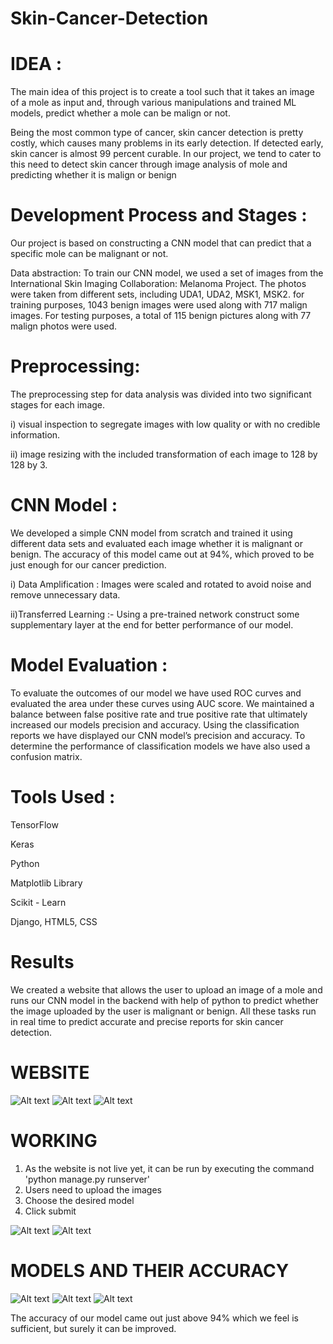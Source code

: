 # Skin-Cancer-Detection
# IDEA :

The main idea of this project is to create a tool such that it takes an image of a mole as input and, through various manipulations and trained ML models, predict whether a mole can be malign or not.

Being the most common type of cancer, skin cancer detection is pretty costly, which causes many problems in its early detection. If detected early, skin cancer is almost 99 percent curable. In our project, we tend to cater to this need to detect skin cancer through image analysis of mole and predicting whether it is malign or benign

# Development Process and Stages :

Our project is based on constructing a CNN model that can predict that a specific mole can be malignant or not.

Data abstraction: To train our CNN model, we used a set of images from the International Skin Imaging Collaboration: Melanoma Project. The photos were taken from different sets, including UDA1, UDA2, MSK1, MSK2. for training purposes, 1043 benign images were used along with 717 malign images. For testing purposes, a total of 115 benign pictures along with 77 malign photos were used.

# Preprocessing: 

The preprocessing step for data analysis was divided into two significant stages for each image.

i) visual inspection to segregate images with low quality or with no credible information.

ii) image resizing with the included transformation of each image to 128 by 128 by 3.


# CNN Model : 

We developed a simple CNN model from scratch and trained it using different data sets and evaluated each image whether it is malignant or benign. The accuracy of this model came out at 94%, which proved to be just enough for our cancer prediction.

i) Data Amplification : Images were scaled and rotated to avoid noise and remove unnecessary data.

ii)Transferred Learning :- Using a pre-trained network construct some supplementary layer at the end for better performance of our model. 

# Model Evaluation : 
To evaluate the outcomes of our model we have used ROC curves and evaluated the area under these curves using AUC score. We maintained a balance between false positive rate and true positive rate that ultimately increased our models precision and accuracy. Using the classification reports we have displayed our CNN model’s precision and accuracy. To determine the performance of classification models we have also used a confusion matrix.

# Tools Used : 

TensorFlow

Keras

Python

Matplotlib Library

Scikit - Learn

Django, HTML5, CSS

	
# Results

We created a website that allows the user to upload an image of a mole and runs our CNN model in the backend with help of python to predict whether the image uploaded by the user is malignant or benign. All these tasks run in real time to predict accurate and precise reports for skin cancer detection. 

# WEBSITE

![Alt text](img1.png?raw=true)
![Alt text](img3.png?raw=true)
![Alt text](img4.png?raw=true)

# WORKING

1. As the website is not live yet, it can be run by executing the command 'python manage.py runserver'
2. Users need to upload the images
3. Choose the desired model
4. Click submit

![Alt text](img5.png?raw=true)
![Alt text](img6.png?raw=true)

# MODELS AND THEIR ACCURACY

![Alt text](img2.png?raw=true)
![Alt text](img7.png?raw=true)
![Alt text](img8.png?raw=true)


The accuracy of our model came out just above 94% which we feel is sufficient, but surely it can be improved.

